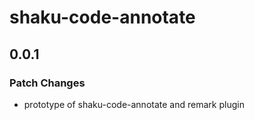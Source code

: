 # shaku-code-annotate

## 0.0.1

### Patch Changes

- prototype of shaku-code-annotate and remark plugin
